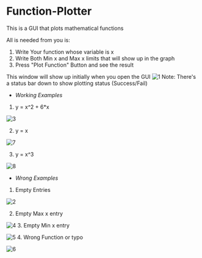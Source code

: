 # Function-Plotter
This is a GUI that plots mathematical functions

All is needed from you is:
1. Write Your function whose variable is x
2. Write Both Min x and Max x limits that will show up in the graph
3. Press "Plot Function" Button and see the result


This window will show up initially when you open the GUI
![1](https://user-images.githubusercontent.com/18193544/125362735-b1469500-e36f-11eb-962a-cc8958d39cfb.png)
Note: There's a status bar down to show plotting status (Success/Fail)

* *Working Examples*
1. y = x^2 + 6*x


![3](https://user-images.githubusercontent.com/18193544/125362953-0c788780-e370-11eb-86dd-727036574203.png)




2. y = x


![7](https://user-images.githubusercontent.com/18193544/125362973-1306ff00-e370-11eb-85dc-9d5bdb99121e.png)




3. y = x^3


![8](https://user-images.githubusercontent.com/18193544/125363019-287c2900-e370-11eb-9d91-8575c29013bb.png)




* *Wrong Examples*

1. Empty Entries


![2](https://user-images.githubusercontent.com/18193544/125363052-3cc02600-e370-11eb-9430-ff970c3fc518.png)




2. Empty Max x entry


![4](https://user-images.githubusercontent.com/18193544/125363094-4c3f6f00-e370-11eb-8cf8-27c5ed785e30.png)
3. Empty Min x entry


![5](https://user-images.githubusercontent.com/18193544/125363149-65482000-e370-11eb-94f4-43a985836823.png)
4. Wrong Function or typo


![6](https://user-images.githubusercontent.com/18193544/125363196-7b55e080-e370-11eb-9184-34f97bbb1e4d.png)



